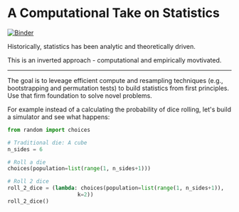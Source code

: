 A Computational Take on Statistics
========

[![Binder](https://mybinder.org/badge.svg)](https://mybinder.org/v2/gh/brianspiering/statistics_a_computational_appoarch/master)

Historically, statistics has been analytic and theoretically driven.

This is an inverted approach - computational and empirically movtivated.

----

The goal is to leveage efficient compute and resampling techniques (e.g., bootstrapping and permutation tests) to build statistics from first principles. Use that firm foundation to solve novel problems.

For example instead of a calculating the probability of dice rolling, let's build a simulator and see what happens:

```python
from random import choices

# Traditional die: A cube
n_sides = 6

# Roll a die
choices(population=list(range(1, n_sides+1)))

# Roll 2 dice
roll_2_dice = (lambda: choices(population=list(range(1, n_sides+1)),
                      k=2))
roll_2_dice()
```
